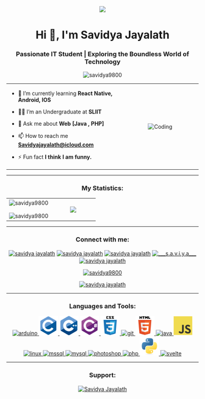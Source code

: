 <p align="center" ><img  src = "https://github.com/7oSkaaa/7oSkaaa/blob/main/Images/about_me.gif?raw=true" width = 100px></p>
<h1 align="center">Hi 👋, I'm Savidya Jayalath</h1>
<h3 align="center">Passionate IT Student | Exploring the Boundless World of Technology</h3>
<p align="center"> <img src="https://komarev.com/ghpvc/?username=savidya9800&label=Profile%20views&color=0e75b6&style=flat" alt="savidya9800" /> </p>

<table align="center">
<tr boarder="none">
<td width="60%" align="left">

- 🌱 I’m currently learning **React Native, Android, IOS**

- 👨‍💻 I’m an Undergraduate at **SLIIT**

- 💬 Ask me about **Web [Java , PHP]**

- 📫 How to reach me **Savidyajayalath@icloud.com**

- ⚡ Fun fact **I think I am funny.**
  
</td>    
   
<td width="50%" align="center">

<img align="center" alt="Coding" width="450" src="https://present.readthedocs.io/en/latest/_images/welcome-to-coding.gif">
</td>
</tr>
</table>    

---

<h3 align="center">My Statistics:</h3>
<p align="center">
<table align="center">
<tr border="none">
<td width="50%" align="center">
<img align="center"src="https://github-readme-stats.vercel.app/api?username=savidya9800&show_icons=true&locale=en" alt="savidya9800" />
<br><br>
<img src="https://github-readme-streak-stats.herokuapp.com/?user=savidya9800&" alt="savidya9800" />               
</td>
<td width="50%" align="center">

<img  align="center"  src="https://github-readme-stats.anuraghazra1.vercel.app/api/top-langs/?username=savidya9800&hide_border=false&no-bg=true&no-frame=true&langs_count=10"/>
       
</td>    
</tr>
</table>

---

<h3 align="center">Connect with me:</h3>
<p align="center">
<a href="https://twitter.com/savidya jayalath" target="blank"><img align="center" src="https://raw.githubusercontent.com/rahuldkjain/github-profile-readme-generator/master/src/images/icons/Social/twitter.svg" alt="savidya jayalath" height="30" width="40" /></a>
<a href="https://linkedin.com/in/savidya jayalath" target="blank"><img align="center" src="https://raw.githubusercontent.com/rahuldkjain/github-profile-readme-generator/master/src/images/icons/Social/linked-in-alt.svg" alt="savidya jayalath" height="30" width="40" /></a>
<a href="https://fb.com/savidya jayalath" target="blank"><img align="center" src="https://raw.githubusercontent.com/rahuldkjain/github-profile-readme-generator/master/src/images/icons/Social/facebook.svg" alt="savidya jayalath" height="30" width="40" /></a>
<a href="https://instagram.com/___s.a.v.i.y.a___" target="blank"><img align="center" src="https://raw.githubusercontent.com/rahuldkjain/github-profile-readme-generator/master/src/images/icons/Social/instagram.svg" alt="___s.a.v.i.y.a___" height="30" width="40" /></a>
<a href="https://www.youtube.com/c/savidya jayalath" target="blank"><img align="center" src="https://raw.githubusercontent.com/rahuldkjain/github-profile-readme-generator/master/src/images/icons/Social/youtube.svg" alt="savidya jayalath" height="30" width="40" /></a>
</p>

<p align="center"> <a href="https://github.com/ryo-ma/github-profile-trophy"><img src="https://github-profile-trophy.vercel.app/?username=savidya9800" alt="savidya9800" /></a> </p>

<p align="center"> <a href="https://twitter.com/savidya jayalath" target="blank"><img src="https://img.shields.io/twitter/follow/savidya jayalath?logo=twitter&style=for-the-badge" alt="savidya jayalath" /></a> </p>

---

<h3 align="center">Languages and Tools:</h3>
<p align="center"> <a href="https://www.arduino.cc/" target="_blank" rel="noreferrer"> <img src="https://cdn.worldvectorlogo.com/logos/arduino-1.svg" alt="arduino" width="50" height="50"/> </a> <a href="https://www.cprogramming.com/" target="_blank" rel="noreferrer"> <img src="https://raw.githubusercontent.com/devicons/devicon/master/icons/c/c-original.svg" alt="c" width="50" height="50"/> </a> <a href="https://www.w3schools.com/cpp/" target="_blank" rel="noreferrer"> <img src="https://raw.githubusercontent.com/devicons/devicon/master/icons/cplusplus/cplusplus-original.svg" alt="cplusplus" width="50" height="50"/> </a> <a href="https://www.w3schools.com/cs/" target="_blank" rel="noreferrer"> <img src="https://raw.githubusercontent.com/devicons/devicon/master/icons/csharp/csharp-original.svg" alt="csharp" width="50" height="50"/> </a> <a href="https://www.w3schools.com/css/" target="_blank" rel="noreferrer"> <img src="https://raw.githubusercontent.com/devicons/devicon/master/icons/css3/css3-original-wordmark.svg" alt="css3" width="50" height="50"/> </a> <a href="https://git-scm.com/" target="_blank" rel="noreferrer"> <img src="https://www.vectorlogo.zone/logos/git-scm/git-scm-icon.svg" alt="git" width="50" height="50"/> </a> <a href="https://www.w3.org/html/" target="_blank" rel="noreferrer"> <img src="https://raw.githubusercontent.com/devicons/devicon/master/icons/html5/html5-original-wordmark.svg" alt="html5" width="50" height="50"/> </a> <a href="https://www.java.com" target="_blank" rel="noreferrer"> <img src="https://i.postimg.cc/c1tQ6s1Y/Java-Light.png" alt="java" width="50" height="50"/> </a> <a href="https://developer.mozilla.org/en-US/docs/Web/JavaScript" target="_blank" rel="noreferrer"> <img src="https://raw.githubusercontent.com/devicons/devicon/master/icons/javascript/javascript-original.svg" alt="javascript" width="50" height="50"/> </a> <a href="https://www.linux.org/" target="_blank" rel="noreferrer"> <img src="https://i.postimg.cc/8zTGjzGz/Linux-Light.png" alt="linux" width="50" height="50"/> </a> <a href="https://www.microsoft.com/en-us/sql-server" target="_blank" rel="noreferrer"> <img src="https://i.postimg.cc/BQW2Kdtz/microsoft-SQL.png" alt="mssql" width="50" height="50"/> </a> <a href="https://www.mysql.com/" target="_blank" rel="noreferrer"> <img src="https://i.postimg.cc/k582q5vX/My-SQL-Light.png" alt="mysql" width="50" height="50"/> </a> <a href="https://www.photoshop.com/en" target="_blank" rel="noreferrer"> <img src="https://i.postimg.cc/cC3YzckT/Photoshop.png" alt="photoshop" width="50" height="50"/> </a> <a href="https://www.php.net" target="_blank" rel="noreferrer"> <img src="https://i.postimg.cc/Z5yjSTGw/PHP-Light.png" alt="php" width="50" height="50"/> </a> <a href="https://www.python.org" target="_blank" rel="noreferrer"> <img src="https://raw.githubusercontent.com/devicons/devicon/master/icons/python/python-original.svg" alt="python" width="50" height="50"/> </a> <a href="https://svelte.dev" target="_blank" rel="noreferrer"> <img src="https://upload.wikimedia.org/wikipedia/commons/1/1b/Svelte_Logo.svg" alt="svelte" width="50" height="50"/> </a> </p>

---

<h3 align="center">Support:</h3>
<p align="center"><a href="https://www.buymeacoffee.com/Savidya Jayalath"> <img align="center" src="https://cdn.buymeacoffee.com/buttons/v2/default-yellow.png" height="50" width="210" alt="Savidya Jayalath" /></a></p>
